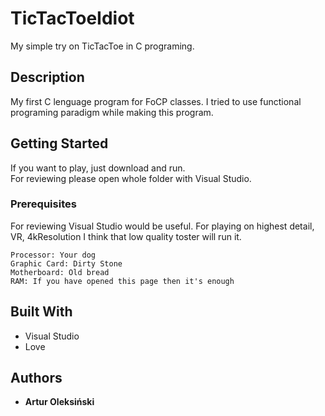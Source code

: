 # TicTacToeIdiot

My simple try on TicTacToe in C programing.


## Description

My first C lenguage program for FoCP classes.
I tried to use functional programing paradigm while making this program.


## Getting Started

If you want to play, just download and run.  
For reviewing please open whole folder with Visual Studio.


### Prerequisites

For reviewing Visual Studio would be useful.
For playing on highest detail, VR, 4kResolution I think that low quality toster
will run it.
```
Processor: Your dog
Graphic Card: Dirty Stone
Motherboard: Old bread
RAM: If you have opened this page then it's enough
```


## Built With

* Visual Studio
* Love


## Authors

* **Artur Oleksiński** 


